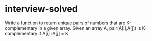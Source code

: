 # interview-solved
Write a function to return unique pairs of numbers that are K-complementary in a given array. Given an array A, pair(A[i],A[j]) is K-complementary if A[i]+A[j] = K 
